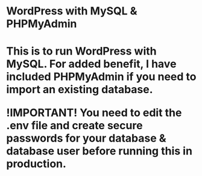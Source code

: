 <h1>WordPress with MySQL & PHPMyAdmin<h1>

This is to run WordPress with MySQL.  For added benefit, I have included PHPMyAdmin if you need to import an existing database.

!IMPORTANT! You need to edit the .env file and create secure passwords for your database & database user before running this in production.
